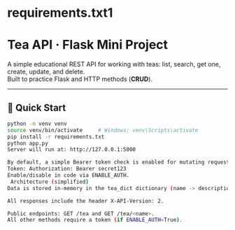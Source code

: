 # requirements.txt1
# Tea API · Flask Mini Project

A simple educational REST API for working with teas: list, search, get one, create, update, and delete.  
Built to practice Flask and HTTP methods (**CRUD**).

---

## 🚀 Quick Start

```bash
python -m venv venv
source venv/bin/activate     # Windows: venv\Scripts\activate
pip install -r requirements.txt
python app.py
Server will run at: http://127.0.0.1:5000

By default, a simple Bearer token check is enabled for mutating requests (POST/PUT/PATCH/DELETE).
Token: Authorization: Bearer secret123
Enable/disable in code via ENABLE_AUTH.
 Architecture (simplified)
Data is stored in-memory in the tea_dict dictionary (name -> description).

All responses include the header X-API-Version: 2.

Public endpoints: GET /tea and GET /tea/<name>.
All other methods require a token (if ENABLE_AUTH=True).
